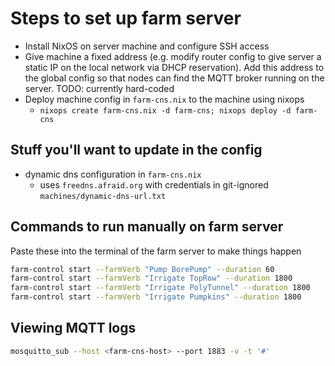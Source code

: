 # Steps to set up farm server
- Install NixOS on server machine and configure SSH access
- Give machine a fixed address (e.g. modify router config to give server a static IP on the local network via DHCP reservation).
  Add this address to the global config so that nodes can find the MQTT broker running on the server.
  TODO: currently hard-coded
- Deploy machine config in `farm-cns.nix` to the machine using nixops
  - `nixops create farm-cns.nix -d farm-cns; nixops deploy -d farm-cns`

## Stuff you'll want to update in the config
- dynamic dns configuration in `farm-cns.nix`
  - uses `freedns.afraid.org` with credentials in git-ignored `machines/dynamic-dns-url.txt`

## Commands to run manually on farm server
Paste these into the terminal of the farm server to make things happen

``` sh
farm-control start --farmVerb "Pump BorePump" --duration 60
farm-control start --farmVerb "Irrigate TopRow" --duration 1800
farm-control start --farmVerb "Irrigate PolyTunnel" --duration 1800
farm-control start --farmVerb "Irrigate Pumpkins" --duration 1800
```

## Viewing MQTT logs

``` sh
mosquitto_sub --host <farm-cns-host> --port 1883 -v -t '#'
```
